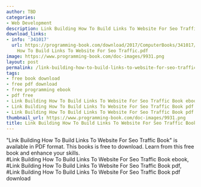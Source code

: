 ```yaml
---
author: TBD
categories:
- Web Development
description: Link Building How To Build Links To Website For Seo Traffic Book
download_links:
- info: '341017'
  url: https://programming-book.com/download/2017/ComputerBooks/341017/Link Building
    How To Build Links To Website For Seo Traffic.pdf
image: https://www.programming-book.com/doc-images/9931.png
layout: post
permalink: /link-building-how-to-build-links-to-website-for-seo-traffic-book.html
tags:
- free book download
- free pdf download
- free programming ebook
- pdf free
- Link Building How To Build Links To Website For Seo Traffic Book ebook
- Link Building How To Build Links To Website For Seo Traffic Book pdf
- Link Building How To Build Links To Website For Seo Traffic Book pdf download
thumbnail_url: https://www.programming-book.com/doc-images/9931.png
title: Link Building How To Build Links To Website For Seo Traffic Book
---
```


 
<div class="item-desc text-justify">
  "Link Building How To Build Links To Website For Seo Traffic Book" is available in PDF format. This books is free to download. Learn from this free book and enhance your skills.
  <br>
  #Link Building How To Build Links To Website For Seo Traffic Book ebook, #Link Building How To Build Links To Website For Seo Traffic Book pdf, #Link Building How To Build Links To Website For Seo Traffic Book pdf download
</div>